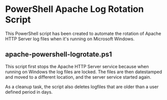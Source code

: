 # PowerShell Apache Log Rotation Script

This PowerShell script has been created to automate the rotation of Apache HTTP Server log files when it's running on Microsoft Windows.

## apache-powershell-logrotate.ps1

This script first stops the Apache HTTP Server service because when running on Windows the log files are locked. The files are then datestamped and moved to a different location, and the server service started again.

As a cleanup task, the script also deletes logfiles that are older than a user defined period in days.